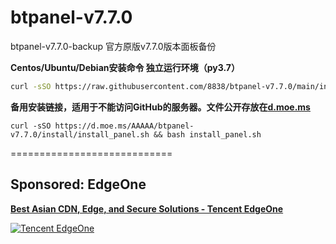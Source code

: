 # btpanel-v7.7.0
btpanel-v7.7.0-backup  官方原版v7.7.0版本面板备份

**Centos/Ubuntu/Debian安装命令 独立运行环境（py3.7）**

```Bash
curl -sSO https://raw.githubusercontent.com/8838/btpanel-v7.7.0/main/install/install_panel.sh && bash install_panel.sh
```

**备用安装链接，适用于不能访问GitHub的服务器。文件公开存放在[d.moe.ms](https://d.moe.ms/?btpanel-v7.7.0)**

```
curl -sSO https://d.moe.ms/AAAAA/btpanel-v7.7.0/install/install_panel.sh && bash install_panel.sh
```

============================

## Sponsored: EdgeOne

[**Best Asian CDN, Edge, and Secure Solutions - Tencent EdgeOne**](https://edgeone.ai/?from=github)

[![Tencent EdgeOne](https://edgeone.ai/media/34fe3a45-492d-4ea4-ae5d-ea1087ca7b4b.png)](https://edgeone.ai/?from=github)
